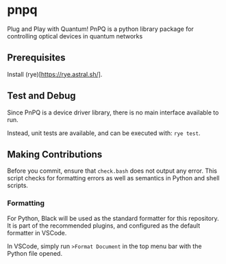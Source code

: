 # pnpq
Plug and Play with Quantum!
PnPQ is a python library package for controlling optical devices in quantum networks

## Prerequisites

Install (rye)[https://rye.astral.sh/].

## Test and Debug

Since PnPQ is a device driver library, there is no main interface available to run.

Instead, unit tests are available, and can be executed with: `rye test`.

## Making Contributions

Before you commit, ensure that `check.bash` does not output any error. This script checks for formatting errors as well as semantics in Python and shell scripts.

### Formatting

For Python, Black will be used as the standard formatter for this repository. It is part of the recommended plugins, and configured as the default formatter in VSCode.

In VSCode, simply run `>Format Document` in the top menu bar with the Python file opened.

